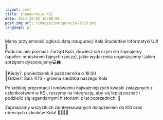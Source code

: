 ```yaml
---
layout:	post
title: Inauguracja KSI 
date: 2023-10-03 10:00:00
post_img_url: /images/inauguracja-2023.png
language: pl
---
```

Mamy przyjemność ogłosić datę inauguracji Koła Studentów Informatyki UJ! 🥳  
Podczas niej poznasz Zarząd Koła, dowiesz się czym się zajmujemy (spoiler: mnóstwem fajnych rzeczy), jakie wydarzenia organizujemy i jakim sprzętem dysponujemy💻🖨️  

📆Kiedy?: poniedziałek,9 października o 18:00  
📍Gdzie?: Sala 1173 - główna siedziba naszego Koła  

Po krótkiej prezentacji i omówieniu najważniejszych kwestii związanych z członkostwem w KSI, ruszymy na integrację, aby się lepiej poznać i podzielić się legendarnymi historiami z lat poprzednich. 🍻  

Zapraszamy wszystkich zainteresowanych dołączeniem do KSI oraz obecnych członków Koła! 👨‍🎓👩‍🎓  
